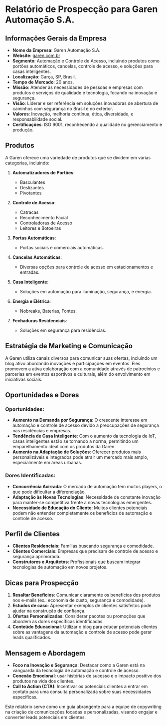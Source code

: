 # Relatório de Prospecção para Garen Automação S.A.

## Informações Gerais da Empresa
- **Nome da Empresa**: Garen Automação S.A.
- **Website**: [garen.com.br](https://garen.com.br)
- **Segmento**: Automação e Controle de Acesso, incluindo produtos como portões automáticos, cancelas, controle de acesso, e soluções para casas inteligentes.
- **Localização**: Garça, SP, Brasil.
- **Tempo de Mercado**: 20 anos.
- **Missão**: Atender às necessidades de pessoas e empresas com produtos e serviços de qualidade e tecnologia, focando na inovação e segurança.
- **Visão**: Liderar e ser referência em soluções inovadoras de abertura de caminhos com segurança no Brasil e no exterior.
- **Valores**: Inovação, melhoria contínua, ética, diversidade, e responsabilidade social.
- **Certificações**: ISO 9001, reconhecendo a qualidade no gerenciamento e produção.

## Produtos
A Garen oferece uma variedade de produtos que se dividem em várias categorias, incluindo:

1. **Automatizadores de Portões**:
   - Basculantes
   - Deslizantes
   - Pivotantes

2. **Controle de Acesso**:
   - Catracas
   - Reconhecimento Facial
   - Controladoras de Acesso
   - Leitores e Botoeiras

3. **Portas Automáticas**: 
   - Portas sociais e comerciais automáticas.

4. **Cancelas Automáticas**: 
   - Diversas opções para controle de acesso em estacionamentos e entradas.

5. **Casa Inteligente**:
   - Soluções em automação para iluminação, segurança, e energia.

6. **Energia e Elétrica**: 
   - Nobreaks, Baterias, Fontes.

7. **Fechaduras Residenciais**:
   - Soluções em segurança para residências.

## Estratégia de Marketing e Comunicação
A Garen utiliza canais diversos para comunicar suas ofertas, incluindo um blog ativo abordando inovações e participações em eventos. Eles promovem a ativa colaboração com a comunidade através de patrocínios e parcerias em eventos esportivos e culturais, além do envolvimento em iniciativas sociais.

## Oportunidades e Dores
### Oportunidades:
- **Aumento na Demanda por Segurança**: O crescente interesse em automação e controle de acesso devido a preocupações de segurança nas residências e empresas.
- **Tendência de Casa Inteligente**: Com o aumento da tecnologia de IoT, casas inteligentes estão se tornando a norma, permitindo um emparelhamento ideal com os produtos da Garen.
- **Aumento na Adaptação de Soluções**: Oferecer produtos mais personalizáveis e integrados pode atrair um mercado mais amplo, especialmente em áreas urbanas.

### Dores Identificadas:
- **Concorrência Acirrada**: O mercado de automação tem muitos players, o que pode dificultar a diferenciação.
- **Adaptação às Novas Tecnologias**: Necessidade de constante inovação para manter-se competitiva frente a novas tecnologias emergentes.
- **Necessidade de Educação do Cliente**: Muitos clientes potenciais podem não entender completamente os benefícios de automação e controle de acesso.

## Perfil de Clientes
- **Clientes Residenciais**: Famílias buscando segurança e comodidade.
- **Clientes Comerciais**: Empresas que precisam de controle de acesso e segurança aprimorada.
- **Construtores e Arquitetos**: Profissionais que buscam integrar tecnologias de automação em novos projetos.

## Dicas para Prospecção
1. **Resaltar Benefícios**: Comunicar claramente os benefícios dos produtos nos e-mails (ex.: economia de custo, segurança e comodidade).
2. **Estudos de caso**: Apresentar exemplos de clientes satisfeitos pode ajudar na construção de confiança.
3. **Ofertas Personalizadas**: Considerar pacotes ou promoções que abordem as dores específicas identificadas.
4. **Conteúdo Educacional**: Utilizar o blog para educar potenciais clientes sobre as vantagens da automação e controle de acesso pode gerar leads qualificados.

## Mensagem e Abordagem
- **Foco na Inovação e Segurança**: Destacar como a Garen está na vanguarda da tecnologia de automação e controle de acesso.
- **Conexão Emocional**: usar histórias de sucesso e o impacto positivo dos produtos na vida dos clientes.
- **Call to Action (CTA)**: Incentivar os potenciais clientes a entrar em contato para uma consulta personalizada sobre suas necessidades específicas.

Este relatório serve como um guia abrangente para a equipe de copywriting na criação de comunicações focadas e personalizadas, visando engajar e converter leads potenciais em clientes.